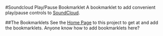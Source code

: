 #Soundcloud Play/Pause Bookmarklet
A bookmarklet to add convenient play/pause controls to [SoundCloud](http://soundcloud.com).

##The Bookmarklets
See the [Home Page](http://www.dave-smith.info/soundcloud-playpause-bookmarklet/1/) to this project to get at and add the bookmarklets. Anyone know how to add bookmarklets here?
